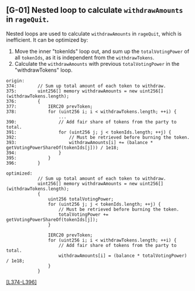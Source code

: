 ## [G-01] Nested loop to calculate ```withdrawAmounts``` in ```rageQuit```.
Nested loops are used to calculate ```withdrawAmounts``` in ```rageQuit```, which is inefficient. It can be optimized by:
1. Move the inner "tokenIds" loop out, and sum up the ```totalVotingPower``` of all ```tokenIds```, as it is independent from the ```withdrawTokens```.
2. Calculate the ```withdrawAmounts``` with previous ```totalVotingPower``` in the "withdrawTokens" loop.
```solidity
origin:
374:        // Sum up total amount of each token to withdraw.
375:        uint256[] memory withdrawAmounts = new uint256[](withdrawTokens.length);
376:        {
377:            IERC20 prevToken;
378:            for (uint256 i; i < withdrawTokens.length; ++i) {
                    ...
390:                // Add fair share of tokens from the party to total.
391:                for (uint256 j; j < tokenIds.length; ++j) {
392:                    // Must be retrieved before burning the token.
393:                    withdrawAmounts[i] += (balance * getVotingPowerShareOf(tokenIds[j])) / 1e18;
394:                }
395:            }
396:        }

optimized:
            // Sum up total amount of each token to withdraw.
            uint256[] memory withdrawAmounts = new uint256[](withdrawTokens.length);
            {
                uint256 totalVotingPower;
                for (uint256 j; j < tokenIds.length; ++j) {
                    // Must be retrieved before burning the token.
                    totalVotingPower += getVotingPowerShareOf(tokenIds[j]);
                }
    
                IERC20 prevToken;
                for (uint256 i; i < withdrawTokens.length; ++i) {
                    // Add fair share of tokens from the party to total.
                    withdrawAmounts[i] = (balance * totalVotingPower) / 1e18;
                }
            }
```
[[L374-L396]](https://github.com/code-423n4/2023-10-party/blob/main/contracts/party/PartyGovernanceNFT.sol#L374-L396)

